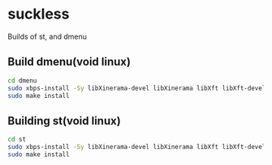 # suckless
Builds of st, and dmenu

## Build dmenu(void linux)
```bash
cd dmenu
sudo xbps-install -Sy libXinerama-devel libXinerama libXft libXft-devel
sudo make install
```
## Building st(void linux)
```bash
cd st
sudo xbps-install -Sy libXinerama-devel libXinerama libXft libXft-devel
sudo make install
```

